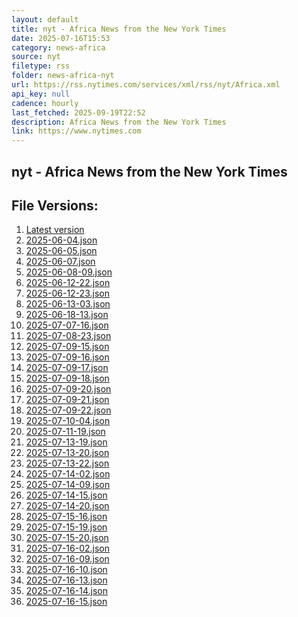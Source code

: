 ```yaml
---
layout: default
title: nyt - Africa News from the New York Times
date: 2025-07-16T15:53
category: news-africa
source: nyt
filetype: rss
folder: news-africa-nyt
url: https://rss.nytimes.com/services/xml/rss/nyt/Africa.xml
api_key: null
cadence: hourly
last_fetched: 2025-09-19T22:52
description: Africa News from the New York Times
link: https://www.nytimes.com
---
```


## nyt - Africa News from the New York Times

<div id="data-chart"></div>
<div id="data-table"></div>
<script>
document.addEventListener('DOMContentLoaded', function(){
  document.getElementById('data-table').textContent = 'This source isn't supported for tables yet.';
});
</script>

## File Versions:
1. [Latest version](./latest.json)
2. [2025-06-04.json](./2025-06-04.json)
3. [2025-06-05.json](./2025-06-05.json)
4. [2025-06-07.json](./2025-06-07.json)
5. [2025-06-08-09.json](./2025-06-08-09.json)
6. [2025-06-12-22.json](./2025-06-12-22.json)
7. [2025-06-12-23.json](./2025-06-12-23.json)
8. [2025-06-13-03.json](./2025-06-13-03.json)
9. [2025-06-18-13.json](./2025-06-18-13.json)
10. [2025-07-07-16.json](./2025-07-07-16.json)
11. [2025-07-08-23.json](./2025-07-08-23.json)
12. [2025-07-09-15.json](./2025-07-09-15.json)
13. [2025-07-09-16.json](./2025-07-09-16.json)
14. [2025-07-09-17.json](./2025-07-09-17.json)
15. [2025-07-09-18.json](./2025-07-09-18.json)
16. [2025-07-09-20.json](./2025-07-09-20.json)
17. [2025-07-09-21.json](./2025-07-09-21.json)
18. [2025-07-09-22.json](./2025-07-09-22.json)
19. [2025-07-10-04.json](./2025-07-10-04.json)
20. [2025-07-11-19.json](./2025-07-11-19.json)
21. [2025-07-13-19.json](./2025-07-13-19.json)
22. [2025-07-13-20.json](./2025-07-13-20.json)
23. [2025-07-13-22.json](./2025-07-13-22.json)
24. [2025-07-14-02.json](./2025-07-14-02.json)
25. [2025-07-14-09.json](./2025-07-14-09.json)
26. [2025-07-14-15.json](./2025-07-14-15.json)
27. [2025-07-14-20.json](./2025-07-14-20.json)
28. [2025-07-15-16.json](./2025-07-15-16.json)
29. [2025-07-15-19.json](./2025-07-15-19.json)
30. [2025-07-15-20.json](./2025-07-15-20.json)
31. [2025-07-16-02.json](./2025-07-16-02.json)
32. [2025-07-16-09.json](./2025-07-16-09.json)
33. [2025-07-16-10.json](./2025-07-16-10.json)
34. [2025-07-16-13.json](./2025-07-16-13.json)
35. [2025-07-16-14.json](./2025-07-16-14.json)
36. [2025-07-16-15.json](./2025-07-16-15.json)
